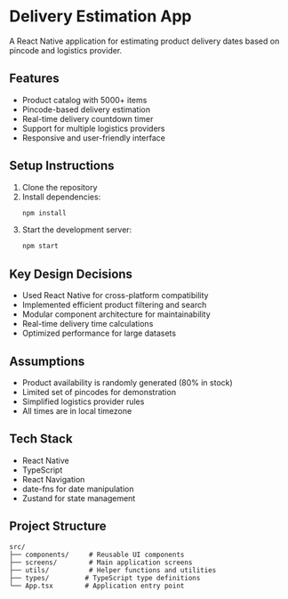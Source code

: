 # Delivery Estimation App

A React Native application for estimating product delivery dates based on pincode and logistics provider.

## Features

- Product catalog with 5000+ items
- Pincode-based delivery estimation
- Real-time delivery countdown timer
- Support for multiple logistics providers
- Responsive and user-friendly interface

## Setup Instructions

1. Clone the repository
2. Install dependencies:
   ```bash
   npm install
   ```
3. Start the development server:
   ```bash
   npm start
   ```

## Key Design Decisions

- Used React Native for cross-platform compatibility
- Implemented efficient product filtering and search
- Modular component architecture for maintainability
- Real-time delivery time calculations
- Optimized performance for large datasets

## Assumptions

- Product availability is randomly generated (80% in stock)
- Limited set of pincodes for demonstration
- Simplified logistics provider rules
- All times are in local timezone

## Tech Stack

- React Native
- TypeScript
- React Navigation
- date-fns for date manipulation
- Zustand for state management

## Project Structure

```
src/
├── components/     # Reusable UI components
├── screens/        # Main application screens
├── utils/          # Helper functions and utilities
├── types/         # TypeScript type definitions
└── App.tsx        # Application entry point
```